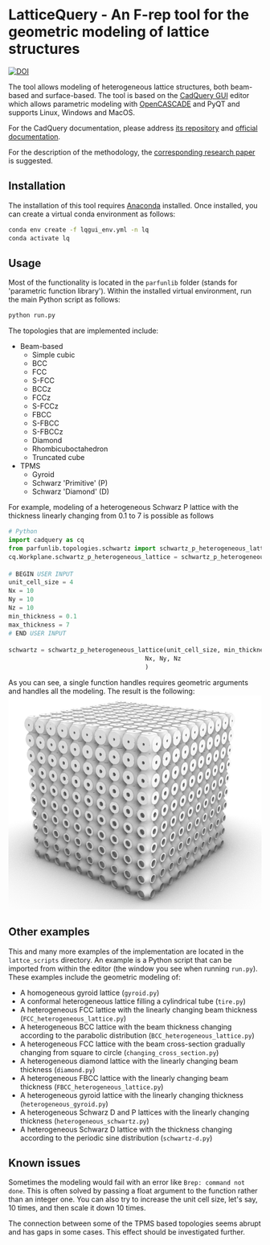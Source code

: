 # LatticeQuery - An F-rep tool for the geometric modeling of lattice structures

[![DOI](https://zenodo.org/badge/291864023.svg)](https://zenodo.org/badge/latestdoi/291864023)

The tool allows modeling of heterogeneous lattice structures, both beam-based and surface-based. The tool is based on the [CadQuery GUI](https://github.com/CadQuery/CQ-editor.git) editor which allows parametric modeling with [OpenCASCADE](https://www.opencascade.com/) and PyQT and supports Linux, Windows and MacOS.

For the CadQuery documentation, please address [its repository](https://github.com/CadQuery/cadquery) and [official documentation](https://cadquery.readthedocs.io/en/latest/).

For the description of the methodology, the [corresponding research paper](https://doi.org/10.1093/jcde/qwac076) is suggested.

## Installation
The installation of this tool requires [Anaconda](https://www.anaconda.com/) installed. Once installed, you can create a virtual conda environment as follows:
```bash
conda env create -f lqgui_env.yml -n lq
conda activate lq
```

## Usage
Most of the functionality is located in the `parfunlib` folder (stands for 'parametric function library'). Within the installed virtual environment, run the main Python script as follows:
```bash
python run.py
```

The topologies that are implemented include:
* Beam-based
  * Simple cubic
  * BCC
  * FCC
  * S-FCC
  * BCCz
  * FCCz
  * S-FCCz
  * FBCC
  * S-FBCC
  * S-FBCCz
  * Diamond
  * Rhombicuboctahedron
  * Truncated cube
* TPMS
  * Gyroid
  * Schwarz 'Primitive' (P)
  * Schwarz 'Diamond' (D)

For example, modeling of a heterogeneous Schwarz P lattice with the thickness linearly changing from 0.1 to 7 is possible as follows
```python
# Python
import cadquery as cq
from parfunlib.topologies.schwartz import schwartz_p_heterogeneous_lattice
cq.Workplane.schwartz_p_heterogeneous_lattice = schwartz_p_heterogeneous_lattice

# BEGIN USER INPUT
unit_cell_size = 4
Nx = 10
Ny = 10
Nz = 10
min_thickness = 0.1
max_thickness = 7
# END USER INPUT

schwartz = schwartz_p_heterogeneous_lattice(unit_cell_size, min_thickness, max_thickness,
                                      Nx, Ny, Nz
                                      )
```
As you can see, a single function handles requires geometric arguments and handles all the modeling. The result is the following:
![Heterogeneous Schwartz P lattice](/screenshots/hetero-schwartz.png)

## Other examples
This and many more examples of the implementation are located in the `lattce_scripts` directory.
An example is a Python script that can be imported from within the editor (the window you see when running `run.py`).
These examples include the geometric modeling of:
* A homogeneous gyroid lattice (`gyroid.py`)
* A conformal heterogeneous lattice filling a cylindrical tube (`tire.py`)
* A heterogeneous FCC lattice with the linearly changing beam thickness (`FCC_heterogeneous_lattice.py`)
* A heterogeneous BCC lattice with the beam thickness changing according to the parabolic distribution (`BCC_heterogeneous_lattice.py`)
* A heterogeneous FCC lattice with the beam cross-section gradually changing from square to circle (`changing_cross_section.py`)
* A heterogeneous diamond lattice with the linearly changing beam thickness (`diamond.py`)
* A heterogeneous FBCC lattice with the linearly changing beam thickness (`FBCC_heterogeneous_lattice.py`)
* A heterogeneous gyroid lattice with the linearly changing thickness (`heterogeneous_gyroid.py`)
* A heterogeneous Schwarz D and P lattices with the linearly changing thickness (`heterogeneous_schwartz.py`)
* A heterogeneous Schwarz D lattice with the thickness changing according to the periodic sine distribution (`schwartz-d.py`)


## Known issues
Sometimes the modeling would fail with an error like `Brep: command not done`. This is often solved by passing a float argument to the function rather than an integer one. You can also try to increase the unit cell size, let's say, 10 times, and then scale it down 10 times.

The connection between some of the TPMS based topologies seems abrupt and has gaps in some cases. This effect should be investigated further.
